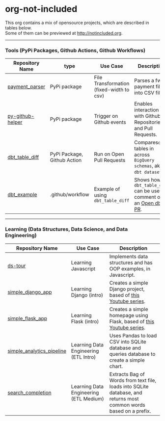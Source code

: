 # org-not-included  
  
This org contains a mix of opensource projects, which are described in tables below.  
Some of them can be previewed at http://notincluded.org.  
  
---  
  
  
### Tools (PyPi Packages, Github Actions, Github Workflows)
  
| Repository Name                                                          | type                        | Use Case                                 | Description                                                                                                                    |  
|--------------------------------------------------------------------------|-----------------------------|------------------------------------------|--------------------------------------------------------------------------------------------------------------------------------|
| [payment_parser](https://github.com/org-not-included/payment_parser)     | PyPi package                | File Transformation (fixed-width to csv) | Parses a fwf payment file into CSV files.                                                                                      |
| [py-github-helper](https://github.com/org-not-included/py-github-helper) | PyPi package                | Trigger on Github events                 | Enables interaction with Github Repositories and Pull Requests.                                                                |
| [dbt_table_diff](https://github.com/org-not-included/dbt_table_diff)     | PyPi Package, Github Action | Run on Open Pull Requests                | Compares`dbt` tables in across `BigQuery schemas`, aka `dbt datasets`.                                                         |  
| [dbt_example](https://github.com/org-not-included/dbt_example)           | .github/workflow            | Example of using `dbt_table_diff`        | Shows how `dbt_table_diff` can be used to comment on an [Open dbt PR](https://github.com/org-not-included/dbt_example/pull/2). |  

  
---  
  
  
### Learning (Data Structures, Data Science, and Data Engineering)
   
| Repository Name                                                                            | Use Case                                 | Description                                                                                                                                      |  
|--------------------------------------------------------------------------------------------|------------------------------------------|--------------------------------------------------------------------------------------------------------------------------------------------------|
| [ds-tour](https://github.com/org-not-included/ds-tour)                                     | Learning Javascript                      | Implements data structures and has OOP examples, in Javascript.                                                                                  |  
| [simple_django_app](https://github.com/org-not-included/simple_django_app)                 | Learning Django (intro)                  | Creates a simple Django project, based of [this Youtube series](https://www.youtube.com/watch?v=IMG4r03G6g8).                                    |
| [simple_flask_app](https://github.com/org-not-included/simple_flask_app)                   | Learning Flask (intro)                   | Creates a simple homepage using Flask, based of [this Youtube series](https://www.youtube.com/playlist?list=PLFtQkpylAzMAKJNId7GBrCG5yIncZivVL). |
| [simple_analytics_pipeline](https://github.com/org-not-included/simple_analytics_pipeline) | Learning Data Engineering (ETL Intro)    | Uses Pandas to load CSV into SQLite database and queries database to create a simple chart.                                                      |
| [search_completion](https://github.com/org-not-included/search_completion)                 | Learning Data Engineering (ETL Medium)   | Extracts Bag of Words from text file, loads into SQLite database, and returns most common words based on a prefix.                               |


